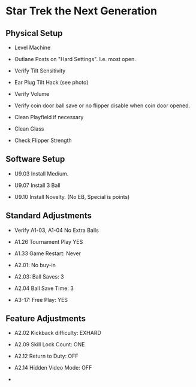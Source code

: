 # Star Trek the Next Generation

## Physical Setup

-   Level Machine

-   Outlane Posts on "Hard Settings". I.e. most open.

-   Verify Tilt Sensitivity

-   Ear Plug Tilt Hack (see photo)

-   Verify Volume

-   Verify coin door ball save or no flipper disable when coin door opened.

-   Clean Playfield if necessary

-   Clean Glass

-   Check Flipper Strength

## Software Setup

-   U9.03 Install Medium.

-   U9.07 Install 3 Ball

-   U9.10 Install Novelty. (No EB, Special is points)

## Standard Adjustments

-   Verify A1-03, A1-04 No Extra Balls

-   A1.26 Tournament Play YES

-   A1.33 Game Restart: Never

-   A2.01: No buy-in

-   A2.03: Ball Saves: 3

-   A2.04 Ball Save Time: 3

-   A3-17: Free Play: YES

## Feature Adjustments

-   A2.02 Kickback difficulty: EXHARD

-   A2.09 Skill Lock Count: ONE

-   A2.12 Return to Duty: OFF

-   A2.14 Hidden Video Mode: OFF

-   
